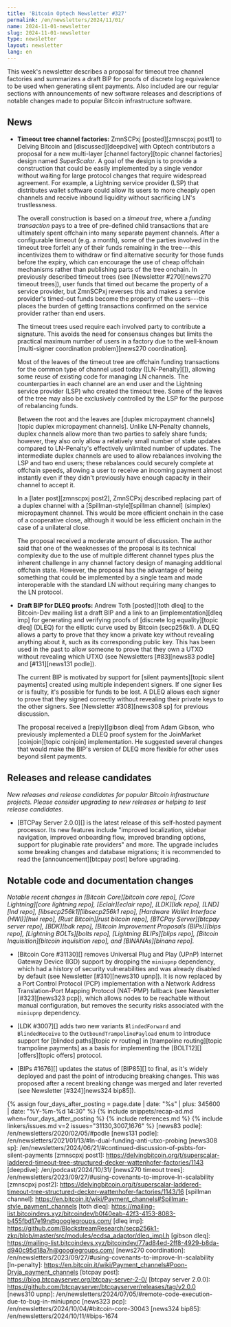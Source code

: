 ```yaml
---
title: 'Bitcoin Optech Newsletter #327'
permalink: /en/newsletters/2024/11/01/
name: 2024-11-01-newsletter
slug: 2024-11-01-newsletter
type: newsletter
layout: newsletter
lang: en
---
```

This week's newsletter describes a proposal for timeout tree channel
factories and summarizes a draft BIP for proofs of discrete log
equivalence to be used when generating silent payments.  Also included
are our regular sections with announcements of new software releases and
descriptions of notable changes made to popular Bitcoin infrastructure
software.

## News

- **Timeout tree channel factories:** ZmnSCPxj [posted][zmnscpxj post1]
  to Delving Bitcoin and [discussed][deepdive] with Optech contributors a
  proposal for a new multi-layer [channel factory][topic channel
  factories] design named _SuperScalar_.  A goal of the design is to
  provide a construction that could be easily implemented by a single
  vendor without waiting for large protocol changes that require
  widespread agreement.  For example, a Lightning service provider (LSP)
  that distributes wallet software could allow its users to more cheaply
  open channels and receive inbound liquidity without sacrificing
  LN's trustlessness.

  The overall construction is based on a _timeout tree_, where a
  _funding transaction_ pays to a tree of pre-defined child transactions
  that are ultimately spent offchain into many separate
  payment channels.  After a configurable timeout (e.g. a month), some
  of the parties involved in the timeout tree forfeit any of their funds
  remaining in the tree---this incentivizes them to withdraw or find
  alternative security for those funds before the expiry, which can
  encourage the use of cheap offchain mechanisms rather than publishing
  parts of the tree onchain.  In previously described timeout trees (see
  [Newsletter #270][news270 timeout trees]), user funds that timed out
  became the property of a service provider, but ZmnSCPxj reverses this
  and makes a service provider's timed-out funds become the property of
  the users---this places the burden of getting transactions confirmed
  on the service provider rather than end users.

  The timeout trees used require each involved party to contribute a
  signature.  This avoids the need for consensus changes but limits the
  practical maximum number of users in a factory due to the well-known
  [multi-signer coordination problem][news270 coordination].

  Most of the leaves of the timeout tree are offchain funding
  transactions for the common type of channel used today ([LN-Penalty][]),
  allowing some reuse of existing code for managing LN channels.  The
  counterparties in each channel are an end user and the Lightning
  service provider (LSP) who created the timeout tree.  Some of the
  leaves of the tree may also be exclusively controlled by the LSP for
  the purpose of rebalancing funds.

  Between the root and the leaves are [duplex micropayment
  channels][topic duplex micropayment channels].  Unlike LN-Penalty
  channels, duplex channels allow more than two parties to safely share
  funds; however, they also only allow a relatively small number of
  state updates compared to LN-Penalty's effectively unlimited number of
  updates.  The intermediate duplex channels are used to allow
  rebalances involving the LSP and two end users; these rebalances could
  securely complete at offchain speeds, allowing a user to receive
  an incoming payment almost instantly even if they didn't previously
  have enough capacity in their channel to accept it.

  In a [later post][zmnscpxj post2], ZmnSCPxj described replacing part
  of a duplex channel with a [Spillman-style][spillman channel]
  (simplex) micropayment channel.  This would be more efficient onchain
  in the case of a cooperative close, although it would be less
  efficient onchain in the case of a unilateral close.

  The proposal received a moderate amount of discussion.  The author
  said that one of the weaknesses of the proposal is its technical
  complexity due to the use of multiple different channel types plus the
  inherent challenge in any channel factory design of managing
  additional offchain state.  However, the proposal has the advantage of being
  something that could be implemented by a single team and made
  interoperable with the standard LN without requiring many changes to
  the LN protocol.

- **Draft BIP for DLEQ proofs:** Andrew Toth [posted][toth dleq] to the
  Bitcoin-Dev mailing list a draft BIP and a link to an
  [implementation][dleq imp] for generating and verifying proofs of
  [discrete log equality][topic dleq] (DLEQ) for the elliptic curve used by
  Bitcoin (secp256k1).  A DLEQ allows a party to prove that they know a
  private key without revealing anything about it, such as its
  corresponding public key.  This has been used in the past to allow
  someone to prove that they own a UTXO without revealing which UTXO
  (see Newsletters [#83][news83 podle] and [#131][news131 podle]).

  The current BIP is motivated by support for [silent payments][topic
  silent payments] created using multiple independent signers.  If one
  signer lies or is faulty, it's possible for funds to be lost.  A DLEQ
  allows each signer to prove that they signed correctly without
  revealing their private keys to the other signers.  See [Newsletter
  #308][news308 sp] for previous discussion.

  The proposal received a [reply][gibson dleq] from Adam Gibson, who
  previously implemented a DLEQ proof system for the JoinMarket
  [coinjoin][topic coinjoin] implementation.  He suggested several
  changes that would make the BIP's version of DLEQ more flexible for
  other uses beyond silent payments.

## Releases and release candidates

_New releases and release candidates for popular Bitcoin infrastructure
projects.  Please consider upgrading to new releases or helping to test
release candidates._

- [BTCPay Server 2.0.0][] is the latest release of this self-hosted
  payment processor.  Its new features include "improved localization,
  sidebar navigation, improved onboarding flow, improved branding
  options, support for pluginable rate providers" and more.  The upgrade
  includes some breaking changes and database migrations; it is
  recommended to read the [announcement][btcpay post] before upgrading.

## Notable code and documentation changes

_Notable recent changes in [Bitcoin Core][bitcoin core repo], [Core
Lightning][core lightning repo], [Eclair][eclair repo], [LDK][ldk repo],
[LND][lnd repo], [libsecp256k1][libsecp256k1 repo], [Hardware Wallet
Interface (HWI)][hwi repo], [Rust Bitcoin][rust bitcoin repo], [BTCPay
Server][btcpay server repo], [BDK][bdk repo], [Bitcoin Improvement
Proposals (BIPs)][bips repo], [Lightning BOLTs][bolts repo],
[Lightning BLIPs][blips repo], [Bitcoin Inquisition][bitcoin inquisition
repo], and [BINANAs][binana repo]._

- [Bitcoin Core #31130][] removes Universal Plug and Play (UPnP) Internet
  Gateway Device (IGD) support by dropping the `miniupnp` dependency, which had
  a history of security vulnerabilities and was already disabled by default (see
  Newsletter [#310][news310 upnp]). It is now replaced by a Port Control
  Protocol (PCP) implementation with a Network Address Translation-Port Mapping
  Protocol (NAT-PMP) fallback  (see Newsletter [#323][news323 pcp]), which
  allows nodes to be reachable without manual configuration, but removes the
  security risks associated with the `miniupnp` dependency.

- [LDK #3007][] adds two new variants `BlindedForward` and `BlindedReceive` to
  the `OutboundTrampolinePayload` enum to introduce support for [blinded
  paths][topic rv routing] in [trampoline routing][topic trampoline payments] as
  a basis for implementing the [BOLT12][] [offers][topic offers] protocol.

- [BIPs #1676][] updates the status of [BIP85][] to final, as it's widely
  deployed and past the point of introducing breaking changes. This was proposed
  after a recent breaking change was merged and later reverted (see
  Newsletter [#324][news324 bip85]).

{% assign four_days_after_posting = page.date | date: "%s" | plus: 345600 | date: "%Y-%m-%d 14:30" %}
{% include snippets/recap-ad.md when=four_days_after_posting %}
{% include references.md %}
{% include linkers/issues.md v=2 issues="31130,3007,1676" %}
[news83 podle]: /en/newsletters/2020/02/05/#podle
[news131 podle]: /en/newsletters/2021/01/13/#ln-dual-funding-anti-utxo-probing
[news308 sp]: /en/newsletters/2024/06/21/#continued-discussion-of-psbts-for-silent-payments
[zmnscpxj post1]: https://delvingbitcoin.org/t/superscalar-laddered-timeout-tree-structured-decker-wattenhofer-factories/1143
[deepdive]: /en/podcast/2024/10/31/
[news270 timeout trees]: /en/newsletters/2023/09/27/#using-covenants-to-improve-ln-scalability
[zmnscpxj post2]: https://delvingbitcoin.org/t/superscalar-laddered-timeout-tree-structured-decker-wattenhofer-factories/1143/16
[spillman channel]: https://en.bitcoin.it/wiki/Payment_channels#Spillman-style_payment_channels
[toth dleq]: https://mailing-list.bitcoindevs.xyz/bitcoindev/b0f40eab-42f3-4153-8083-b455fbd17e19n@googlegroups.com/
[dleq imp]: https://github.com/BlockstreamResearch/secp256k1-zkp/blob/master/src/modules/ecdsa_adaptor/dleq_impl.h
[gibson dleq]: https://mailing-list.bitcoindevs.xyz/bitcoindev/77ad84ed-2ff8-4929-b8da-d940c95d18a7n@googlegroups.com/
[news270 coordination]: /en/newsletters/2023/09/27/#using-covenants-to-improve-ln-scalability
[ln-penalty]: https://en.bitcoin.it/wiki/Payment_channels#Poon-Dryja_payment_channels
[btcpay post]: https://blog.btcpayserver.org/btcpay-server-2-0/
[btcpay server 2.0.0]: https://github.com/btcpayserver/btcpayserver/releases/tag/v2.0.0
[news310 upnp]: /en/newsletters/2024/07/05/#remote-code-execution-due-to-bug-in-miniupnpc
[news323 pcp]: /en/newsletters/2024/10/04/#bitcoin-core-30043
[news324 bip85]: /en/newsletters/2024/10/11/#bips-1674
